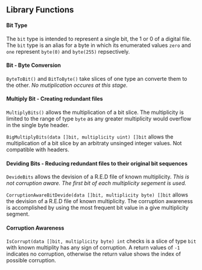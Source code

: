 ## Library Functions

#### Bit Type

The `bit` type is intended to represent a single bit, the 1 or 0 of a digital file. The `bit` type is an alias for a byte in which its enumerated values `zero` and `one` represent `byte(0)` and `byte(255)` repsectively.

#### Bit - Byte Conversion

`ByteToBit()` and `BitToByte()` take slices of one type an converte them to the other. *No mutiplication occures at this stage.*

#### Multiply Bit - Creating redundant files

`MultiplyBits()` allows the multiplication of a bit slice. The multiplicity is limited to the range of type `byte` as any greater multiplicity would overflow in the single byte header.

`BigMultiplyBits(data []bit, multiplicity uint) []bit` allows the multiplication of a bit slice by an arbitraty unsinged integer values. Not compatible with headers.

#### Deviding Bits - Reducing redundant files to their original bit sequences

`DevideBits` allows the devision of a R.E.D file of known multiplicity. *This is not corruption aware. The first bit of each multiplicity segement is used.*

`CorruptionAwareBitDevide(data []bit, multiplicity byte) []bit` allows the devision of a R.E.D file of known multiplicity. The corruption awareness is accomplished by using the most frequent bit value in a give multiplicity segment.

#### Corruption Awareness

`IsCorrupt(data []bit, multiplicity byte) int` checks is a slice of type `bit` with known multiplity has any sign of corruption. A return values of `-1` indicates no corruption, otherwise the return value shows the index of possible corruption.

